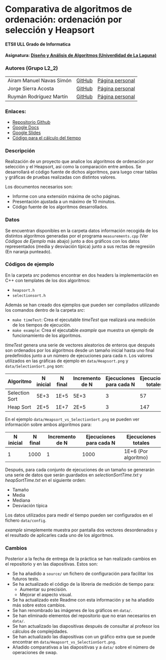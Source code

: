 # **Comparativa de algoritmos de ordenación: ordenación por selección y Heapsort**
#### ETSII ULL Grado de Informatica
#### Asignatura: [Diseño y Análisis de Algoritmos (Univerdidad de La Laguna)](https://campusvirtual.ull.es/1617/course/view.php?id=1138)

### Autores (Grupo L2_2)

<table>
<tr>
<td> Airam Manuel Navas Simón </td>
<td> <a href="https://github.com/AiramNavas">GitHub</a> </td>
<td> <a href="https://airamnavas.github.io/">Página personal</a> </td>
</tr>
<tr>
<td> Jorge Sierra Acosta </td>
<td> <a href="https://github.com/Ediolot">GitHub</a> </td>
<td> <a href="https://ediolot.github.io/">Página personal</a> </td>
</tr>
<tr>
<td> Ruymán Rodríguez Martín </td>
<td> <a href="https://github.com/alu0100845235">GitHub</a> </td>
<td> <a href="https://alu0100845235.github.io/">Página personal</a></td>
</tr>
</table>

### Enlaces:

- [Repositorio Github](https://github.com/alu0100845235/DAA_L2_2_Tema2.git)
- [Google Docs](https://docs.google.com/document/d/1Y2tyjjjsmp1BRPiZehXe_XGTeq2iC35srsqF5JIwvno/edit?usp=sharing)
- [Google Slides](https://docs.google.com/presentation/d/1MPEAdQ1fCc6ohNgTGjKigvKnUL2EnIiYi4vwrqBUhqA/edit?usp=sharing)
- [Código para el cálculo del tiempo](https://github.com/Ediolot/simple-time-stats)

### Descripción

Realización de un proyecto que analice los algoritmos de ordenación por selección y el Heapsort, así como
la comparación entre ambos. Se desarrollará el código fuente de dichos algoritmos, para luego crear tablas
y gráficas de pruebas realizadas con distintos valores.

Los documentos necesarios son:

 - Informe con una extensión máxima de ocho páginas.
 - Presentación ajustada a un máximo de 10 minutos.
 - Código fuente de los algoritmos desarrollados.

### Datos

Se encuentran disponibles en la carpeta datos información recogida de los distintos algoritmos
generadas por el programa `measurements.cpp` (Ver *Códigos de Ejemplo* más abajo) junto a dos
gráficos con los datos representados (media y desviación típica) junto a sus rectas de regresión
(En naranja punteado).

### Códigos de ejemplo

En la carpeta *src* podemos encontrar en dos headers la implementación en C++ con templates de los dos algoritmos:

 - `heapsort.h`
 - `selectionsort.h`

Además se han creado dos ejemplos que pueden ser compilados utilizando los comandos dentro de la carpeta *src*:

 - `make timeTest`: Crea el ejecutable *timeTest* que realizará una medición de los tiempos de ejecución.
 - `make example`: Crea el ejecutable *example* que muestra un ejemplo de funcionamiento de los algoritmos.

*timeTest* genera una serie de vectores aleatorios de enteros que después son ordenados por los algoritmos desde
un tamaño inicial hasta uno final predefinidos junto a un número de ejecuciones para cada n. Los valores utilizados
en las gráficas de ejemplo en `data/Heapsort.png` y `data/SelectionSort.png` son:

|Algoritmo|N inicial|N final|Incremento de N|Ejecuciones para cada N|Ejecuciones totales|
|---|---|---|---|---|---|
|Selection Sort|5E+3|1E+5|5E+3|3|57|
|Heap Sort|2E+5|1E+7|2E+5|3|147|

En el ejemplo `data/Heapsort_vs_SelectionSort.png` se pueden ver información sobre ambos algoritmos para:

|N inicial|N final|Incremento de N|Ejecuciones para cada N|Ejecuciones totales|
|---|---|---|---|---|
|1|1000|1|1000|1E+6 (Por algoritmo)|

Después, para cada conjunto de ejecuciones de un tamaño se generarán una serie de datos que serán guardados en *selectionSortTime.txt* y *heapSortTime.txt* en el siguiente orden:

 - Tamaño
 - Media
 - Mediana
 - Desviación típica

Los datos utilizados para medir el tiempo pueden ser configurados en el fichero `data/config`.

*example* simeplemente muestra por pantalla dos vectores desordenados y el resultado de aplicarles cada uno de los algoritmos.

### Cambios

Posterior a la fecha de entrega de la práctica se han realizado cambios en el repositorio y en las diapositivas.
Estos son:

 - Se ha añadido a `source/` un fichero de configuración para facilitar los futuros tests.
 - Se ha actualizado el código de la libreria de medición de tiempo para:
   - Aumentar su precisión.
   - Mejorar el aspecto visual.
 - Se ha actualizado este Readme con esta información y se ha añadido más sobre estos cambios.
 - Se han renombrado las imágenes de los gráficos en `data/`.
 - Se han eliminado elementos del repositorio que no eran necesarios en `data/`.
 - Se han actualizado las diapositivas después de consultar al profesor los cálculos de complejidades.
 - Se han actualizado las diapositivas con un gráfico extra que se puede encontrar en `data/Heapsort_vs_SelectionSort.png`.
 - Añadido comparativas a las diapositivas y a `data/` sobre el número de operaciones de swap.
